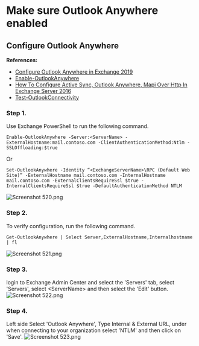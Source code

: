 # Make sure Outlook Anywhere enabled

## Configure Outlook Anywhere
**References:**
* [Configure Outlook Anywhere in Exchange 2019](https://www.youtube.com/watch?v=csx2oKYW6G0)
* [Enable-OutlookAnywhere](https://learn.microsoft.com/en-us/powershell/module/exchange/enable-outlookanywhere?view=exchange-ps)
* [How To Configure Active Sync, Outlook Anywhere, Mapi Over Http In Exchange Server 2016](https://www.youtube.com/watch?v=_P2r84GE130)
* [Test-OutlookConnectivity](https://learn.microsoft.com/en-us/powershell/module/exchange/test-outlookconnectivity?redirectedfrom=MSDN&view=exchange-ps)

### Step 1.
Use Exchange PowerShell to run the following command.
```
Enable-OutlookAnywhere -Server:<ServerName> -ExternalHostname:mail.contoso.com -ClientAuthenticationMethod:Ntlm -SSLOffloading:$true
```
Or
```
Set-OutlookAnywhere -Identity “<ExchangeServerName>\RPC (Default Web Site)” -ExternalHostname mail.contoso.com -InternalHostname mail.contoso.com -ExternalClientsRequireSsl $true -InternalClientsRequireSsl $true -DefaultAuthenticationMethod NTLM
```
![Screenshot _520_.png](https://s2.loli.net/2022/09/20/L96c8VBU5nNkxiD.png)


### Step 2.
To verify configuration, run the following command.
```
Get-OutlookAnywhere | Select Server,ExternalHostname,Internalhostname | fl
```
![Screenshot _521_.png](https://s2.loli.net/2022/09/20/OMi6TWIuyDzmHjf.png)


### Step 3.
login to Exchange Admin Center and select the 'Servers' tab, select 'Servers', select \<ServerName\> and then select the 'Edit' button.
![Screenshot _522_.png](https://s2.loli.net/2022/09/20/sXr7vtyaZBVmjK3.png)

### Step 4.
Left side Select 'Outlook Anywhere', Type Internal & External URL, under when connecting to your organization select 'NTLM' and then click on 'Save'.
![Screenshot _523_.png](https://s2.loli.net/2022/09/20/u7XnOSr6y8FD9eM.png)
